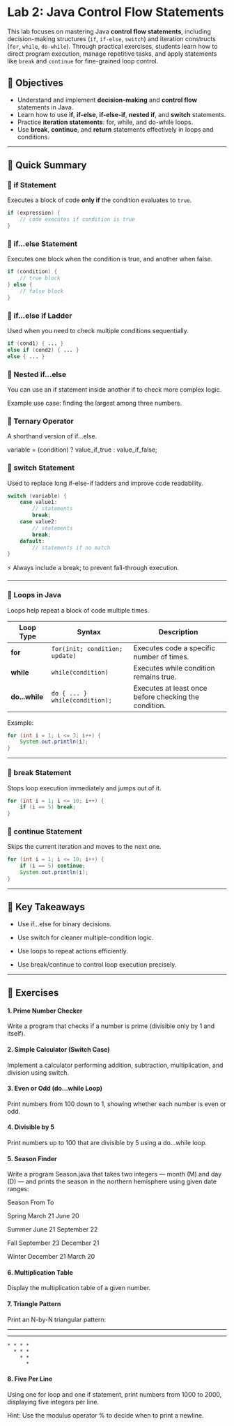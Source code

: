 # Lab 2: Java Control Flow Statements  


This lab focuses on mastering Java **control flow statements**, including decision-making structures (`if`, `if-else`, `switch`) and iteration constructs (`for`, `while`, `do-while`). Through practical exercises, students learn how to direct program execution, manage repetitive tasks, and apply statements like `break` and `continue` for fine-grained loop control.

 
## 🎯 Objectives  
- Understand and implement **decision-making** and **control flow** statements in Java.  
- Learn how to use **if**, **if-else**, **if-else-if**, **nested if**, and **switch** statements.  
- Practice **iteration statements**: for, while, and do-while loops.  
- Use **break**, **continue**, and **return** statements effectively in loops and conditions.  

---

## 📌 Quick Summary  

### 🔹 if Statement  
Executes a block of code **only if** the condition evaluates to `true`.  
```java
if (expression) {
    // code executes if condition is true
}
```

### 🔹 if...else Statement
Executes one block when the condition is true, and another when false.
```java
if (condition) {
    // true block
} else {
    // false block
}
```

### 🔹 if...else if Ladder
Used when you need to check multiple conditions sequentially.
```java
if (cond1) { ... }
else if (cond2) { ... }
else { ... }
```

### 🔹 Nested if...else
You can use an if statement inside another if to check more complex logic.

Example use case: finding the largest among three numbers.

### 🔹 Ternary Operator
A shorthand version of if...else.

variable = (condition) ? value_if_true : value_if_false;

### 🔹 switch Statement

Used to replace long if-else-if ladders and improve code readability.
```java
switch (variable) {
    case value1:
        // statements
        break;
    case value2:
        // statements
        break;
    default:
        // statements if no match
}
```

⚡ Always include a break; to prevent fall-through execution.

---

### 🔹 Loops in Java

Loops help repeat a block of code multiple times.

| Loop Type      | Syntax                         | Description                                           |
| -------------- | ------------------------------ | ----------------------------------------------------- |
| **for**        | `for(init; condition; update)` | Executes code a specific number of times.             |
| **while**      | `while(condition)`             | Executes while condition remains true.                |
| **do...while** | `do { ... } while(condition);` | Executes at least once before checking the condition. |


Example:
```java
for (int i = 1; i <= 3; i++) {
    System.out.println(i);
}
```
---

### 🔹 break Statement

Stops loop execution immediately and jumps out of it.
```java
for (int i = 1; i <= 10; i++) {
    if (i == 5) break;
}
```

### 🔹 continue Statement

Skips the current iteration and moves to the next one.
```java
for (int i = 1; i <= 10; i++) {
    if (i == 5) continue;
    System.out.println(i);
}
```

---
 
## 🧠 Key Takeaways

- Use if...else for binary decisions.

- Use switch for cleaner multiple-condition logic.

- Use loops to repeat actions efficiently.

- Use break/continue to control loop execution precisely.

---

## 📝 Exercises

#### 1. Prime Number Checker

Write a program that checks if a number is prime (divisible only by 1 and itself).

#### 2. Simple Calculator (Switch Case)

Implement a calculator performing addition, subtraction, multiplication, and division using switch.

#### 3. Even or Odd (do...while Loop)

Print numbers from 100 down to 1, showing whether each number is even or odd.

#### 4. Divisible by 5

Print numbers up to 100 that are divisible by 5 using a do...while loop.

#### 5. Season Finder

Write a program Season.java that takes two integers — month (M) and day (D) — and prints the season in the northern hemisphere using given date ranges:

Season	   From	            To

Spring	   March 21	        June 20

Summer	   June 21	        September 22

Fall	     September 23     December 21

Winter	   December 21     	March 20

#### 6. Multiplication Table

Display the multiplication table of a given number.

#### 7. Triangle Pattern

Print an N-by-N triangular pattern:
* * * * * *
  * * * * *
    * * * *
      * * *
        * *
          *


#### 8. Five Per Line

Using one for loop and one if statement, print numbers from 1000 to 2000, displaying five integers per line.

Hint: Use the modulus operator % to decide when to print a newline.
